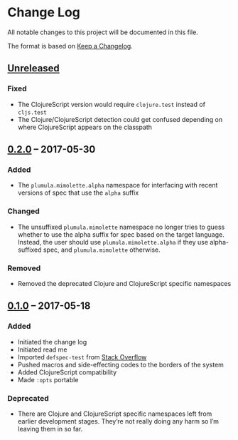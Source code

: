 # Change Log

All notable changes to this project will be documented in this file.

The format is based on [Keep a Changelog](http://keepachangelog.com/).


## [Unreleased]

### Fixed

- The ClojureScript version would require `clojure.test` instead of `cljs.test`
- The Clojure/ClojureScript detection could get confused depending on where
  ClojureScript appears on the classpath

## [0.2.0] – 2017-05-30

### Added

- The `plumula.mimolette.alpha` namespace for interfacing with recent versions
  of spec that use the `alpha` suffix


### Changed

- The unsuffixed `plumula.mimolette` namespace no longer tries to guess whether
  to use the alpha suffix for spec based on the target language. Instead, the
  user should use `plumula.mimolette.alpha` if they use alpha-suffixed spec,
  and `plumula.mimolette` otherwise.


### Removed

- Removed the deprecated Clojure and ClojureScript specific namespaces


## [0.1.0] – 2017-05-18

### Added

- Initiated the change log
- Initiated read me
- Imported `defspec-test` from [Stack Overflow](http://stackoverflow.com/questions/40697841/howto-include-clojure-specd-functions-in-a-test-suite)
- Pushed macros and side-effecting codes to the borders of the system
- Added ClojureScript compatibility
- Made `:opts` portable
 
### Deprecated

- There are Clojure and ClojureScript specific namespaces left from earlier
  development stages. They’re not really doing any harm so I’m leaving them in
  so far.


[Unreleased]: https://github.com/plumula/mimolette/compare/0.2.0...HEAD
[0.2.0]: https://github.com/plumula/mimolette/compare/0.1.0...0.2.0
[0.1.0]: https://github.com/plumula/mimolette/compare/init...0.1.0
